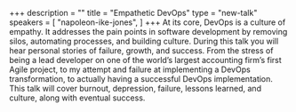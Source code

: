 +++
description = ""
title = "Empathetic DevOps"
type = "new-talk"
speakers = [
        "napoleon-ike-jones",
]
+++
At its core, DevOps is a culture of empathy. It addresses the pain points in software development by removing silos, automating processes, and building culture. During this talk you will hear personal stories of failure, growth, and success. From the stress of being a lead developer on one of the world’s largest accounting firm’s first Agile project, to my attempt and failure at implementing a DevOps transformation, to actually having a successful DevOps implementation. This talk will cover burnout, depression, failure, lessons learned, and culture, along with eventual success.